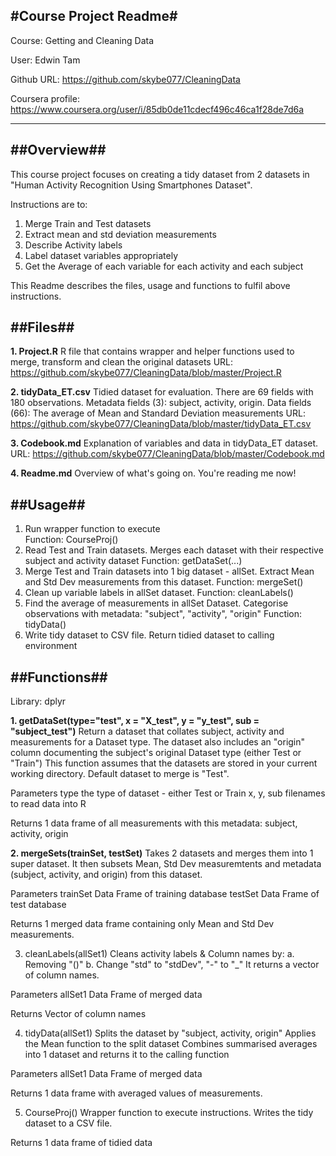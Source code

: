 #Course Project Readme#
---

Course: Getting and Cleaning Data 

User: Edwin Tam 

Github URL: https://github.com/skybe077/CleaningData

Coursera profile: https://www.coursera.org/user/i/85db0de11cdecf496c46ca1f28de7d6a

---

##Overview##
---  
This course project focuses on creating a tidy dataset from 2 datasets in "Human Activity Recognition Using Smartphones Dataset".

Instructions are to:

1. Merge Train and Test datasets
2. Extract mean and std deviation measurements 
3. Describe Activity labels 
4. Label dataset variables appropriately 
5. Get the Average of each variable for each activity and each subject


This Readme describes the files, usage and functions to fulfil above instructions. 

##Files##
---
**1. Project.R**
R file that contains wrapper and helper functions used to merge, transform and clean the original datasets
URL: https://github.com/skybe077/CleaningData/blob/master/Project.R

**2. tidyData_ET.csv**
Tidied dataset for evaluation. There are 69 fields with 180 observations. 
Metadata fields (3): subject, activity, origin.
Data fields (66): The average of Mean and Standard Deviation measurements 
URL: https://github.com/skybe077/CleaningData/blob/master/tidyData_ET.csv

**3. Codebook.md** 
Explanation of variables and data in tidyData_ET dataset.
URL: https://github.com/skybe077/CleaningData/blob/master/Codebook.md

**4. Readme.md**
Overview of what's going on. You're reading me now! 

##Usage##
---

1. Run wrapper function to execute  
	Function: CourseProj()
2. Read Test and Train datasets. Merges each dataset with their respective subject and activity dataset
	Function: getDataSet(...)
3. Merge Test and Train datasets into 1 big dataset - allSet. Extract Mean and Std Dev measurements from this dataset.
	Function: mergeSet()
4. Clean up variable labels in allSet dataset. 
	Function: cleanLabels()
5. Find the average of measurements in allSet Dataset. Categorise observations with metadata: "subject", "activity", "origin" 
	Function: tidyData()
6. Write tidy dataset to CSV file. Return tidied dataset to calling environment

##Functions##
---
Library: dplyr

**1. getDataSet(type="test", x = "X_test", y = "y_test", sub = "subject_test")**
Return a dataset that collates subject, activity and measurements for a Dataset type. 
The dataset also includes an "origin" column documenting the subject's original Dataset type (either Test or "Train") 
This function assumes that the datasets are stored in your current working directory. Default dataset to merge is "Test". 

Parameters 
type		the type of dataset - either Test or Train 
x, y, sub  	filenames to read data into R

Returns
1 data frame of all measurements with this metadata: subject, activity, origin

**2. mergeSets(trainSet, testSet)** 
Takes 2 datasets and merges them into 1 super dataset.
It then subsets Mean, Std Dev measuremtents and metadata (subject, activity, and origin) from this dataset.

Parameters 
trainSet	Data Frame of training database
testSet		Data Frame of test database

Returns
1 merged data frame containing only Mean and Std Dev measurements.

3. cleanLabels(allSet1)
Cleans activity labels & Column names by:
a. Removing "()"
b. Change "std" to "stdDev", "-" to "_"
It returns a vector of column names.

Parameters 
allSet1		Data Frame of merged data

Returns
Vector of column names

4. tidyData(allSet1)
Splits the dataset by "subject, activity, origin"
Applies the Mean function to the split dataset
Combines summarised averages into 1 dataset and returns it to the calling function

Parameters 
allSet1		Data Frame of merged data

Returns
1 data frame with averaged values of measurements. 

5. CourseProj()
Wrapper function to execute instructions. 
Writes the tidy dataset to a CSV file.

Returns
1 data frame of tidied data



